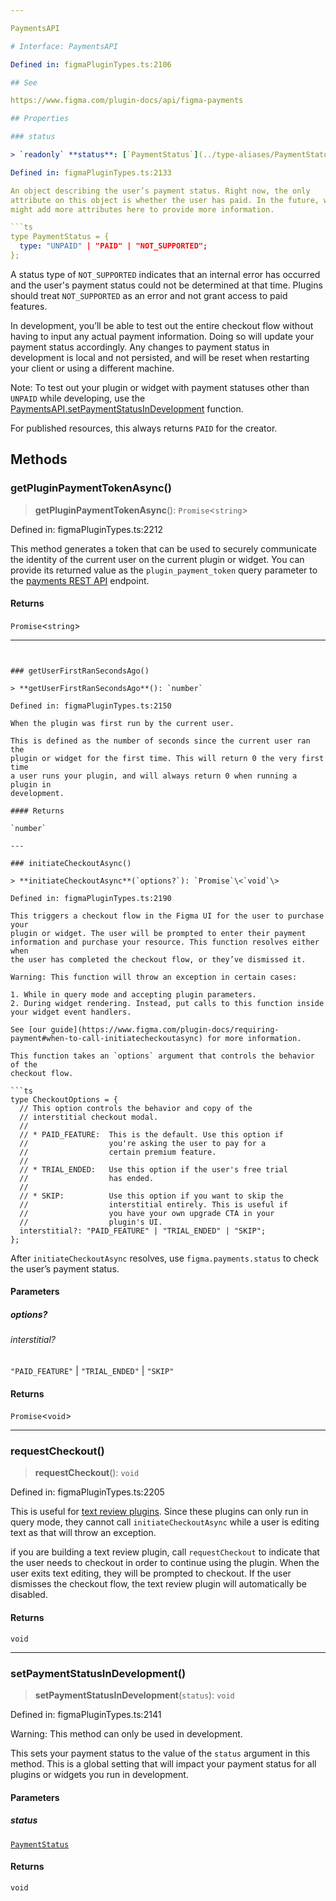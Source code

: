 ```yaml
---

PaymentsAPI

# Interface: PaymentsAPI

Defined in: figmaPluginTypes.ts:2106

## See

https://www.figma.com/plugin-docs/api/figma-payments

## Properties

### status

> `readonly` **status**: [`PaymentStatus`](../type-aliases/PaymentStatus.md)

Defined in: figmaPluginTypes.ts:2133

An object describing the user’s payment status. Right now, the only
attribute on this object is whether the user has paid. In the future, we
might add more attributes here to provide more information.

```ts
type PaymentStatus = {
  type: "UNPAID" | "PAID" | "NOT_SUPPORTED";
};
```

A status type of `NOT_SUPPORTED` indicates that an internal error has occurred
and the user's payment status could not be determined at that time. Plugins
should treat `NOT_SUPPORTED` as an error and not grant access to paid features.

In development, you’ll be able to test out the entire checkout flow without
having to input any actual payment information. Doing so will update your
payment status accordingly. Any changes to payment status in development is
local and not persisted, and will be reset when restarting your client or
using a different machine.

Note: To test out your plugin or widget with payment statuses other than `UNPAID`
while developing, use the [PaymentsAPI.setPaymentStatusInDevelopment](#setpaymentstatusindevelopment)
function.

For published resources, this always returns `PAID` for the creator.

## Methods

### getPluginPaymentTokenAsync()

> **getPluginPaymentTokenAsync**(): `Promise`\<`string`\>

Defined in: figmaPluginTypes.ts:2212

This method generates a token that can be used to securely communicate the
identity of the current user on the current plugin or widget. You can
provide its returned value as the `plugin_payment_token` query parameter to
the [payments REST API](https://www.figma.com/developers/api#payments) endpoint.

#### Returns

`Promise`\<`string`\>

---
```


### getUserFirstRanSecondsAgo()

> **getUserFirstRanSecondsAgo**(): `number`

Defined in: figmaPluginTypes.ts:2150

When the plugin was first run by the current user.

This is defined as the number of seconds since the current user ran the
plugin or widget for the first time. This will return 0 the very first time
a user runs your plugin, and will always return 0 when running a plugin in
development.

#### Returns

`number`

---

### initiateCheckoutAsync()

> **initiateCheckoutAsync**(`options?`): `Promise`\<`void`\>

Defined in: figmaPluginTypes.ts:2190

This triggers a checkout flow in the Figma UI for the user to purchase your
plugin or widget. The user will be prompted to enter their payment
information and purchase your resource. This function resolves either when
the user has completed the checkout flow, or they’ve dismissed it.

Warning: This function will throw an exception in certain cases:

1. While in query mode and accepting plugin parameters.
2. During widget rendering. Instead, put calls to this function inside your widget event handlers.

See [our guide](https://www.figma.com/plugin-docs/requiring-payment#when-to-call-initiatecheckoutasync) for more information.

This function takes an `options` argument that controls the behavior of the
checkout flow.

```ts
type CheckoutOptions = {
  // This option controls the behavior and copy of the
  // interstitial checkout modal.
  //
  // * PAID_FEATURE:  This is the default. Use this option if
  //                  you're asking the user to pay for a
  //                  certain premium feature.
  //
  // * TRIAL_ENDED:   Use this option if the user's free trial
  //                  has ended.
  //
  // * SKIP:          Use this option if you want to skip the
  //                  interstitial entirely. This is useful if
  //                  you have your own upgrade CTA in your
  //                  plugin's UI.
  interstitial?: "PAID_FEATURE" | "TRIAL_ENDED" | "SKIP";
};
```

After `initiateCheckoutAsync` resolves, use `figma.payments.status` to check
the user’s payment status.

#### Parameters

##### options?

###### interstitial?

`"PAID_FEATURE"` \| `"TRIAL_ENDED"` \| `"SKIP"`

#### Returns

`Promise`\<`void`\>

---

### requestCheckout()

> **requestCheckout**(): `void`

Defined in: figmaPluginTypes.ts:2205

This is useful for [text review plugins](https://www.figma.com/plugin-docs/textreview-plugins). Since these
plugins can only run in query mode, they cannot call
`initiateCheckoutAsync` while a user is editing text as that will throw an
exception.

if you are building a text review plugin, call `requestCheckout` to
indicate that the user needs to checkout in order to continue using the
plugin. When the user exits text editing, they will be prompted to
checkout. If the user dismisses the checkout flow, the text review plugin
will automatically be disabled.

#### Returns

`void`

---

### setPaymentStatusInDevelopment()

> **setPaymentStatusInDevelopment**(`status`): `void`

Defined in: figmaPluginTypes.ts:2141

Warning: This method can only be used in development.

This sets your payment status to the value of the `status` argument in this
method. This is a global setting that will impact your payment status for
all plugins or widgets you run in development.

#### Parameters

##### status

[`PaymentStatus`](../type-aliases/PaymentStatus.md)

#### Returns

`void`
